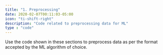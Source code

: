 ```yaml
---
title: "1. Preprocessing"
date: 2020-02-07T00:11:03-05:00
icon: "ti-shift-right"
description: "Code related to preprocessing data for ML"
type : "code"
---
```


Use the code shown in these sections to preprocess data as per the format accepted by the ML algorithm of choice.
